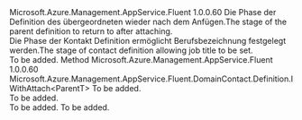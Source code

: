 <Type Name="IWithJobTitle&lt;ParentT&gt;" FullName="Microsoft.Azure.Management.AppService.Fluent.DomainContact.Definition.IWithJobTitle&lt;ParentT&gt;">
  <TypeSignature Language="C#" Value="public interface IWithJobTitle&lt;ParentT&gt;" />
  <TypeSignature Language="ILAsm" Value=".class public interface auto ansi abstract IWithJobTitle`1&lt;ParentT&gt;" />
  <TypeSignature Language="DocId" Value="T:Microsoft.Azure.Management.AppService.Fluent.DomainContact.Definition.IWithJobTitle`1" />
  <TypeSignature Language="VB.NET" Value="Public Interface IWithJobTitle(Of ParentT)" />
  <TypeSignature Language="F#" Value="type IWithJobTitle&lt;'ParentT&gt; = interface" />
  <AssemblyInfo>
    <AssemblyName>Microsoft.Azure.Management.AppService.Fluent</AssemblyName>
    <AssemblyVersion>1.0.0.60</AssemblyVersion>
  </AssemblyInfo>
  <TypeParameters>
    <TypeParameter Name="ParentT" />
  </TypeParameters>
  <Interfaces />
  <Docs>
    <typeparam name="ParentT"><span data-ttu-id="24887-101">Die Phase der Definition des übergeordneten wieder nach dem Anfügen.</span><span class="sxs-lookup"><span data-stu-id="24887-101">The stage of the parent definition to return to after attaching.</span></span></typeparam>
    <summary>
            <span data-ttu-id="24887-102">Die Phase der Kontakt Definition ermöglicht Berufsbezeichnung festgelegt werden.</span><span class="sxs-lookup"><span data-stu-id="24887-102">The stage of contact definition allowing job title to be set.</span></span>
            </summary>
    <remarks>To be added.</remarks>
  </Docs>
  <Members>
    <Member MemberName="WithJobTitle">
      <MemberSignature Language="C#" Value="public Microsoft.Azure.Management.AppService.Fluent.DomainContact.Definition.IWithAttach&lt;ParentT&gt; WithJobTitle (string jobTitle);" />
      <MemberSignature Language="ILAsm" Value=".method public hidebysig newslot virtual instance class Microsoft.Azure.Management.AppService.Fluent.DomainContact.Definition.IWithAttach`1&lt;!ParentT&gt; WithJobTitle(string jobTitle) cil managed" />
      <MemberSignature Language="DocId" Value="M:Microsoft.Azure.Management.AppService.Fluent.DomainContact.Definition.IWithJobTitle`1.WithJobTitle(System.String)" />
      <MemberSignature Language="VB.NET" Value="Public Function WithJobTitle (jobTitle As String) As IWithAttach(Of ParentT)" />
      <MemberSignature Language="F#" Value="abstract member WithJobTitle : string -&gt; Microsoft.Azure.Management.AppService.Fluent.DomainContact.Definition.IWithAttach&lt;'ParentT&gt;" Usage="iWithJobTitle.WithJobTitle jobTitle" />
      <MemberType>Method</MemberType>
      <AssemblyInfo>
        <AssemblyName>Microsoft.Azure.Management.AppService.Fluent</AssemblyName>
        <AssemblyVersion>1.0.0.60</AssemblyVersion>
      </AssemblyInfo>
      <ReturnValue>
        <ReturnType>Microsoft.Azure.Management.AppService.Fluent.DomainContact.Definition.IWithAttach&lt;ParentT&gt;</ReturnType>
      </ReturnValue>
      <Parameters>
        <Parameter Name="jobTitle" Type="System.String" />
      </Parameters>
      <Docs>
        <param name="jobTitle">To be added.</param>
        <summary>To be added.</summary>
        <returns>To be added.</returns>
        <remarks>To be added.</remarks>
      </Docs>
    </Member>
  </Members>
</Type>